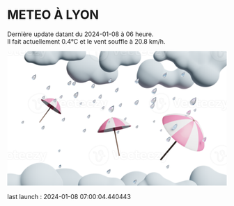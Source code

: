 # METEO À LYON

Dernière update datant du 2024-01-08 à 06 heure.  
Il fait actuellement 0.4°C et le vent souffle à 20.8 km/h.      

![](./.github/rain.png)

last launch : 2024-01-08 07:00:04.440443
